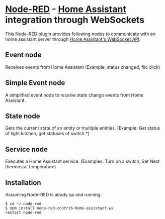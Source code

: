 # [Node-RED](https://nodered.org) - [Home Assistant](https://home-assistant.io/) integration through  WebSockets

This Node-RED plugin provides following nodes to communicate with an home assistant server through [Home Assistant's WebSocket API](https://home-assistant.io/developers/websocket_api/).

## Event node
Receives events from Home Assistant (Example: status changed, flic click)

## Simple Event node
A simplified event node to receive state change events from Home Assistant.

## State node
Gets the current state of an antity or multiple entities. (Example: Get status of light.kitchen, get statuses of switch.*)

## Service node
Executes a Home Assistant service. (Examples: Turn on a switch, Set Nest thermostat temperature)

## Installation

Assuming Node-RED is alrady up and running:
```shell
$ cd ~/.node-red
$ npm install node-red-contrib-home-assistant-ws
restart node-red
```
